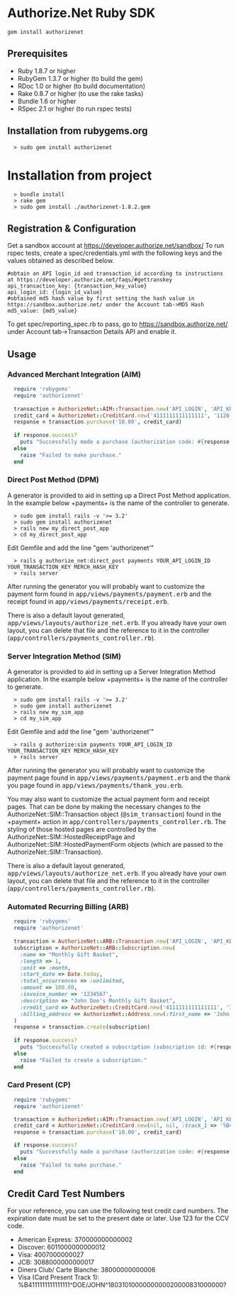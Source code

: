 # Authorize.Net Ruby SDK

`gem install authorizenet`

## Prerequisites

* Ruby 1.8.7 or higher
* RubyGem 1.3.7 or higher (to build the gem)
* RDoc 1.0 or higher (to build documentation)
* Rake 0.8.7 or higher (to use the rake tasks)
* Bundle 1.6 or higher
* RSpec 2.1 or higher (to run rspec tests)

## Installation from rubygems.org

````
  > sudo gem install authorizenet
````
##

# Installation from project

````
  > bundle install
  > rake gem
  > sudo gem install ./authorizenet-1.8.2.gem
````
## Registration & Configuration

Get a sandbox account at https://developer.authorize.net/sandbox/
To run rspec tests, create a spec/credentials.yml with the following keys and the values obtained as described below.
````
#obtain an API login_id and transaction_id according to instructions at https://developer.authorize.net/faqs/#gettranskey
api_transaction_key: {transaction_key_value}
api_login_id: {login_id_value}
#obtained md5 hash value by first setting the hash value in https://sandbox.authorize.net/ under the Account tab->MD5 Hash
md5_value: {md5_value}
````
To get spec/reporting_spec.rb to pass, go to https://sandbox.authorize.net/ under Account tab->Transaction Details API and enable it.
## Usage

### Advanced Merchant Integration (AIM)

````ruby
  require 'rubygems'
  require 'authorizenet'
  
  transaction = AuthorizeNet::AIM::Transaction.new('API_LOGIN', 'API_KEY', :gateway => :sandbox)
  credit_card = AuthorizeNet::CreditCard.new('4111111111111111', '1120')
  response = transaction.purchase('10.00', credit_card)
  
  if response.success?
    puts "Successfully made a purchase (authorization code: #{response.authorization_code})"
  else
    raise "Failed to make purchase."
  end
````

### Direct Post Method (DPM)

A generator is provided to aid in setting up a Direct Post Method application. In the example below +payments+ is the name of the controller to generate.
````
  > sudo gem install rails -v '>= 3.2'
  > sudo gem install authorizenet
  > rails new my_direct_post_app
  > cd my_direct_post_app
````
  Edit Gemfile and add the line "gem 'authorizenet'"
````
  > rails g authorize_net:direct_post payments YOUR_API_LOGIN_ID YOUR_TRANSACTION_KEY MERCH_HASH_KEY
  > rails server 
````

After running the generator you will probably want to customize the payment form found in <tt>app/views/payments/payment.erb</tt> and the receipt found in <tt>app/views/payments/receipt.erb</tt>.

There is also a default layout generated, <tt>app/views/layouts/authorize_net.erb</tt>. If you already have your own layout, you can delete that file and the reference to it in the controller (<tt>app/controllers/payments_controller.rb</tt>).

### Server Integration Method (SIM)

A generator is provided to aid in setting up a Server Integration Method application. In the example below +payments+ is the name of the controller to generate.
````
  > sudo gem install rails -v '>= 3.2'
  > sudo gem install authorizenet
  > rails new my_sim_app
  > cd my_sim_app
````
  Edit Gemfile and add the line "gem 'authorizenet'"
````
  > rails g authorize:sim payments YOUR_API_LOGIN_ID YOUR_TRANSACTION_KEY MERCH_HASH_KEY
  > rails server
````  
After running the generator you will probably want to customize the payment page found in <tt>app/views/payments/payment.erb</tt> and the thank you page found in <tt>app/views/payments/thank_you.erb</tt>.

You may also want to customize the actual payment form and receipt pages. That can be done by making the necessary changes to the AuthorizeNet::SIM::Transaction object (<tt>@sim_transaction</tt>) found in the +payment+ action in <tt>app/controllers/payments_controller.rb</tt>. The styling of those hosted pages are controlled by the AuthorizeNet::SIM::HostedReceiptPage and AuthorizeNet::SIM::HostedPaymentForm objects (which are passed to the AuthorizeNet::SIM::Transaction).

There is also a default layout generated, <tt>app/views/layouts/authorize_net.erb</tt>. If you already have your own layout, you can delete that file and the reference to it in the controller (<tt>app/controllers/payments_controller.rb</tt>).

### Automated Recurring Billing (ARB)
````ruby
  require 'rubygems'
  require 'authorizenet'
  
  transaction = AuthorizeNet::ARB::Transaction.new('API_LOGIN', 'API_KEY', :gateway => :sandbox)
  subscription = AuthorizeNet::ARB::Subscription.new(
    :name => "Monthly Gift Basket",
    :length => 1,
    :unit => :month,
    :start_date => Date.today,
    :total_occurrences => :unlimited,
    :amount => 100.00,
    :invoice_number => '1234567',
    :description => "John Doe's Monthly Gift Basket",
    :credit_card => AuthorizeNet::CreditCard.new('4111111111111111', '1120'),
    :billing_address => AuthorizeNet::Address.new(:first_name => 'John', :last_name => 'Doe')
  )
  response = transaction.create(subscription)
  
  if response.success?
    puts "Successfully created a subscription (subscription id: #{response.subscription_id})"
  else
    raise "Failed to create a subscription."
  end
````
### Card Present (CP)
````ruby
  require 'rubygems'
  require 'authorizenet'

  transaction = AuthorizeNet::AIM::Transaction.new('API_LOGIN', 'API_KEY', :gateway => :card_present_sandbox)
  credit_card = AuthorizeNet::CreditCard.new(nil, nil, :track_1 => '%B4111111111111111^DOE/JOHN^1803101000000000020000831000000?')
  response = transaction.purchase('10.00', credit_card)

  if response.success?
    puts "Successfully made a purchase (authorization code: #{response.authorization_code})"
  else
    raise "Failed to make purchase."
  end
````
## Credit Card Test Numbers

For your reference, you can use the following test credit card numbers.
The expiration date must be set to the present date or later. Use 123 for
the CCV code.

* American Express:  370000000000002
* Discover:  6011000000000012
* Visa:  4007000000027
* JCB: 3088000000000017
* Diners Club/ Carte Blanche:  38000000000006
* Visa (Card Present Track 1): %B4111111111111111^DOE/JOHN^1803101000000000020000831000000?
